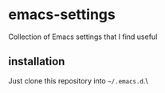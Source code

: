 # emacs-settings
Collection of Emacs settings that I find useful

## installation
Just clone this repository into `~/.emacs.d`.\\

